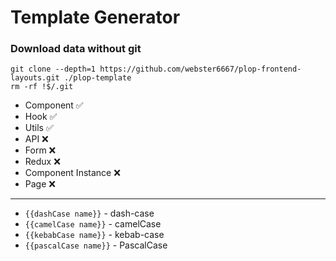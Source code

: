 # Template Generator

### Download data without git 
```
git clone --depth=1 https://github.com/webster6667/plop-frontend-layouts.git ./plop-template
rm -rf !$/.git
```

* Component ✅
* Hook ✅
* Utils ✅
* API ❌
* Form ❌
* Redux ❌
* Component Instance ❌
* Page ❌

---

* `{{dashCase name}}` - dash-case
* `{{camelCase name}}` - camelCase
* `{{kebabCase name}}` - kebab-case
* `{{pascalCase name}}` - PascalCase
